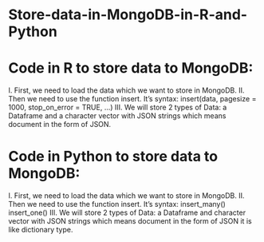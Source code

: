 # Store-data-in-MongoDB-in-R-and-Python
# Code in R to store data to MongoDB:
 I. First, we need to load the data which we want to store in MongoDB.
 II. Then we need to use the function insert. It’s syntax: insert(data, pagesize = 1000, stop_on_error = TRUE, ...) III. We will store 2 types of Data: a Dataframe and a character vector with JSON strings which means document in the form of JSON.  
 
# Code in Python to store data to MongoDB:
I. First, we need to load the data which we want to store in MongoDB. II. Then we need to use the function insert. It’s syntax:  insert_many()   insert_one() III. We will store 2 types of Data: a Dataframe and character vector with JSON strings which means document in the form of JSON it is like dictionary type. 
